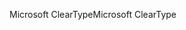 <span data-ttu-id="5ba31-101">Microsoft ClearType</span><span class="sxs-lookup"><span data-stu-id="5ba31-101">Microsoft ClearType</span></span>